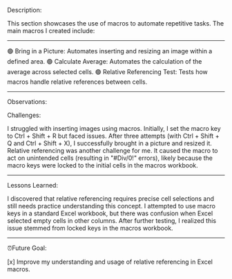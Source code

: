 Description:


This section showcases the use of macros to automate repetitive tasks. The main macros I created include:

------------------------------------------------------------------------------------------------------------------------------------------------------------------------------------
🟢 Bring in a Picture: Automates inserting and resizing an image within a defined area.
🟢 Calculate Average: Automates the calculation of the average across selected cells.
🟢 Relative Referencing Test: Tests how macros handle relative references between cells.

------------------------------------------------------------------------------------------------------------------------------------------------------------------------------------

Observations:


Challenges:


I struggled with inserting images using macros. Initially, I set the macro key to Ctrl + Shift + R but faced issues. After three attempts (with Ctrl + Shift + Q and Ctrl + Shift + X), I successfully brought in a picture and resized it.
Relative referencing was another challenge for me. It caused the macro to act on unintended cells (resulting in "#Div/0!" errors), likely because the macro keys were locked to the initial cells in the macros workbook.

------------------------------------------------------------------------------------------------------------------------------------------------------------------------------------

Lessons Learned:


I discovered that relative referencing requires precise cell selections and still needs practice understanding this concept.
I attempted to use macro keys in a standard Excel workbook, but there was confusion when Excel selected empty cells in other columns. After further testing, I realized this issue stemmed from locked keys in the macros workbook.

------------------------------------------------------------------------------------------------------------------------------------------------------------------------------------

⏰Future Goal:


[x]   Improve my understanding and usage of relative referencing in Excel macros.


